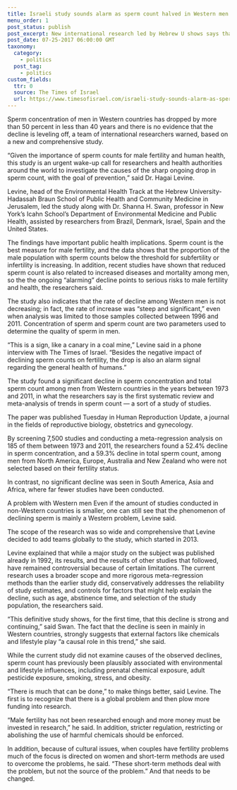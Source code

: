 ```yaml
---
title: Israeli study sounds alarm as sperm count halved in Western men
menu_order: 1
post_status: publish
post_excerpt: New international research led by Hebrew U shows says that change over the last 40 years has been ‘steep and significant’
post_date: 07-25-2017 06:00:00 GMT
taxonomy:
  category:
    - politics
  post_tag:
    - politics
custom_fields:
  ttr: 0
  source: The Times of Israel 
  url: https://www.timesofisrael.com/israeli-study-sounds-alarm-as-sperm-count-halved-in-western-men/
---
```


Sperm concentration of men in Western countries has dropped by more than 50 percent in less than 40 years and there is no evidence that the decline is leveling off, a team of international researchers warned, based on a new and comprehensive study.

“Given the importance of sperm counts for male fertility and human health, this study is an urgent wake-up call for researchers and health authorities around the world to investigate the causes of the sharp ongoing drop in sperm count, with the goal of prevention,” said Dr. Hagai Levine.

Levine, head of the Environmental Health Track at the Hebrew University-Hadassah Braun School of Public Health and Community Medicine in Jerusalem, led the study along with Dr. Shanna H. Swan, professor in New York’s Icahn School’s Department of Environmental Medicine and Public Health, assisted by researchers from Brazil, Denmark, Israel, Spain and the United States.

The findings have important public health implications. Sperm count is the best measure for male fertility, and the data shows that the proportion of the male population with sperm counts below the threshold for subfertility or infertility is increasing. In addition, recent studies have shown that reduced sperm count is also related to increased diseases and mortality among men, so the the ongoing “alarming” decline points to serious risks to male fertility and health, the researchers said.

The study also indicates that the rate of decline among Western men is not decreasing; in fact, the rate of increase was “steep and significant,” even when analysis was limited to those samples collected between 1996 and 2011. Concentration of sperm and sperm count are two parameters used to determine the quality of sperm in men.

“This is a sign, like a canary in a coal mine,” Levine said in a phone interview with The Times of Israel. “Besides the negative impact of declining sperm counts on fertility, the drop is also an alarm signal regarding the general health of humans.”

The study found a significant decline in sperm concentration and total sperm count among men from Western countries in the years between 1973 and 2011, in what the researchers say is the first systematic review and meta-analysis of trends in sperm count — a sort of a study of studies.

The paper was published Tuesday in Human Reproduction Update, a journal in the fields of reproductive biology, obstetrics and gynecology.

By screening 7,500 studies and conducting a meta-regression analysis on 185 of them between 1973 and 2011, the researchers found a 52.4% decline in sperm concentration, and a 59.3% decline in total sperm count, among men from North America, Europe, Australia and New Zealand who were not selected based on their fertility status.

In contrast, no significant decline was seen in South America, Asia and Africa, where far fewer studies have been conducted.

A problem with Western men
Even if the amount of studies conducted in non-Western countries is smaller, one can still see that the phenomenon of declining sperm is mainly a Western problem, Levine said.

The scope of the research was so wide and comprehensive that Levine decided to add teams globally to the study, which started in 2013.

Levine explained that while a major study on the subject was published already in 1992, its results, and the results of other studies that followed, have remained controversial because of certain limitations. The current research uses a broader scope and more rigorous meta-regression methods than the earlier study did, conservatively addresses the reliability of study estimates, and controls for factors that might help explain the decline, such as age, abstinence time, and selection of the study population, the researchers said.

“This definitive study shows, for the first time, that this decline is strong and continuing,” said Swan. The fact that the decline is seen in mainly in Western countries, strongly suggests that external factors like chemicals and lifestyle play “a causal role in this trend,” she said.

While the current study did not examine causes of the observed declines, sperm count has previously been plausibly associated with environmental and lifestyle influences, including prenatal chemical exposure, adult pesticide exposure, smoking, stress, and obesity.

“There is much that can be done,” to make things better, said Levine. The first is to recognize that there is a global problem and then plow more funding into research.

“Male fertility has not been researched enough and more money must be invested in research,” he said. In addition, stricter regulation, restricting or abolishing the use of harmful chemicals should be enforced.

In addition, because of cultural issues, when couples have fertility problems much of the focus is directed on women and short-term methods are used to overcome the problems, he said. “These short-term methods deal with the problem, but not the source of the problem.” And that needs to be changed.


